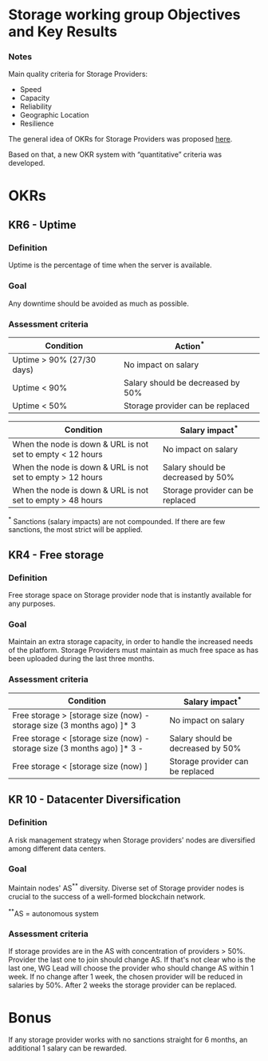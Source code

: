 # Storage working group Objectives and Key Results

### Notes 

Main quality criteria for Storage Providers:
- Speed
- Capacity
- Reliability
- Geographic Location
- Resilience

The general idea of OKRs for Storage Providers was proposed [here](https://github.com/Joystream/community-repo/blob/master/governance/Storage_WG_OKR.md).

Based on that, a new OKR system with “quantitative” criteria was developed. 

# OKRs

## KR6 - Uptime

### Definition

Uptime is the percentage of time when the server is available.

### Goal 

Any downtime should be avoided as much as possible.

### Assessment criteria

| Condition          | Action<sup>*</sup>                            |
| ------------------ | --------------------------------------------- |
| Uptime > 90% (27/30 days)  | No impact on salary                     |
| Uptime < 90%               | Salary should be decreased by 50%       |
| Uptime < 50%               | Storage provider can be replaced        |


| Condition                                                   | Salary impact<sup>*</sup>              |
| ----------------------------------------------------------- | -------------------------------------- |
| When the node is down & URL is not set to empty < 12 hours  | No impact on salary                    |
| When the node is down & URL is not set to empty > 12 hours  | Salary should be decreased by 50%      |
| When the node is down & URL is not set to empty > 48 hours  | Storage provider can be replaced     |

<sup>*</sup> Sanctions (salary impacts) are not compounded. If there are few sanctions, the most strict will be applied.

## KR4 - Free storage

### Definition

Free storage space on Storage provider node that is instantly available for any purposes.

### Goal 

Maintain an extra storage capacity, in order to handle the increased needs of the platform.
Storage Providers must maintain as much free space as has been uploaded during the last three months.

### Assessment criteria

| Condition                                                                        | Salary impact<sup>*</sup>              |
| ------------------------------------------------------------------------------- | -------------------------------------- |
| Free storage > [storage size (now) - storage size (3 months ago) ]* 3           | No impact on salary                    |
| Free storage < [storage size (now) - storage size (3 months ago) ]* 3 -         | Salary should be decreased by 50%      |
| Free storage < [storage size (now) ]   |  Storage provider can be replaced     |                                        |
 

## KR 10 - Datacenter Diversification 

### Definition

A risk management strategy when Storage providers' nodes are diversified among different data centers.

### Goal 

Maintain nodes' AS<sup>**</sup> diversity. Diverse set of Storage provider nodes is crucial to the success of a well-formed blockchain network.

<sup>**</sup>AS = autonomous system

### Assessment criteria

If storage provides are in the AS with concentration of providers > 50%. Provider the last one to join should change AS. If that's not clear who is the last one, WG Lead will choose the provider who should change AS within 1 week. If no change after 1 week, the chosen provider will be reduced in salaries by 50%. After 2 weeks the storage provider can be replaced.  


# Bonus

If any storage provider works with no sanctions straight for 6 months, an additional 1 salary can be rewarded.
